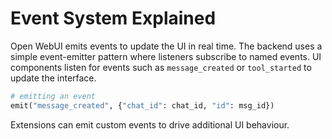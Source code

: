 # Event System Explained

Open WebUI emits events to update the UI in real time. The backend uses a simple
event-emitter pattern where listeners subscribe to named events. UI components
listen for events such as `message_created` or `tool_started` to update the
interface.

```python
# emitting an event
emit("message_created", {"chat_id": chat_id, "id": msg_id})
```

Extensions can emit custom events to drive additional UI behaviour.
